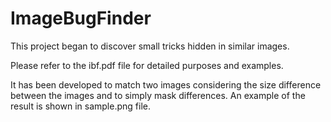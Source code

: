 # ImageBugFinder

This project began to discover small tricks hidden in similar images.

Please refer to the ibf.pdf file for detailed purposes and examples.

It has been developed to match two images considering the size difference between the images and to simply mask differences.
An example of the result is shown in sample.png file.

